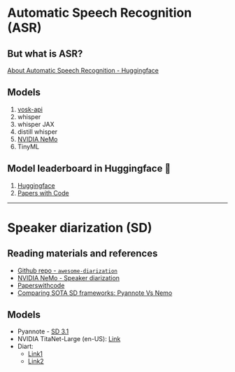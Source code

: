 # Automatic Speech Recognition (ASR)

## But what is ASR?
[About Automatic Speech Recognition - Huggingface](https://huggingface.co/tasks/automatic-speech-recognition)

## Models
1. [vosk-api](https://github.com/alphacep/vosk-api)
2. whisper
3. whisper JAX
4. distill whisper
5. [NVIDIA NeMo](https://docs.nvidia.com/deeplearning/nemo/user-guide/docs/en/main/asr/intro.html)
6. TinyML

## Model leaderboard in Huggingface 🤗
1. [Huggingface](https://huggingface.co/models?pipeline_tag=automatic-speech-recognition)
2. [Papers with Code](https://paperswithcode.com/task/automatic-speech-recognition)

---

# Speaker diarization (SD)

## Reading materials and references
- [Github repo - `awesome-diarization`](https://github.com/wq2012/awesome-diarization)
- [NVIDIA NeMo - Speaker diarization](https://docs.nvidia.com/deeplearning/nemo/user-guide/docs/en/main/asr/speaker_diarization/intro.html)
- [Paperswithcode](https://paperswithcode.com/task/speaker-diarization)
- [Comparing SOTA SD frameworks: Pyannote Vs Nemo](https://lajavaness.medium.com/comparing-state-of-the-art-speaker-diarization-frameworks-pyannote-vs-nemo-31a191c6300)

## Models 
- Pyannote - [SD 3.1](https://huggingface.co/pyannote/speaker-diarization-3.1)
- NVIDIA TitaNet-Large (en-US): [Link](https://huggingface.co/nvidia/speakerverification_en_titanet_large)
- Diart: 
  - [Link1](https://github.com/juanmc2005/diart)
  - [Link2](https://modelzoo.co/model/streamingspeakerdiarization)


[//]: # (# attach:)
[//]: # (#   - [x] speaker diarization notes)
[//]: # (#   - audio clipper code-base)
[//]: # (#   - audio labelling codes)
